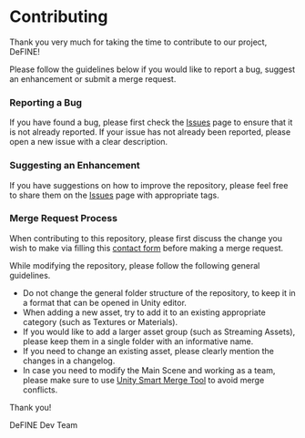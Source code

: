 # Contributing

Thank you very much for taking the time to contribute to our project, DeFINE!

Please follow the guidelines below if you would like to report a bug, suggest an enhancement or submit a merge request. 

### Reporting a Bug

If you have found a bug, please first check the [Issues](https://gitlab.com/aalto-qut/environment/issues?scope=all&utf8=%E2%9C%93&state=all) page to ensure that it is not already reported. If your issue has not already been reported, please open a new issue with a clear description.

### Suggesting an Enhancement

If you have suggestions on how to improve the repository, please feel free to share them on the [Issues](https://gitlab.com/aalto-qut/environment/issues?scope=all&utf8=%E2%9C%93&state=all) page with appropriate tags. 

### Merge Request Process

When contributing to this repository, please first discuss the change you wish to make via filling this [contact form](https://docs.google.com/forms/d/1pscOn_nrszqZtf4CmXV18jjStIfW07SpFKDAtn2sLdQ/prefill) before making a merge request.

While modifying the repository, please follow the following general guidelines.

 - Do not change the general folder structure of the repository, to keep it in a format that can be opened in Unity editor.
 - When adding a new asset, try to add it to an existing appropriate category (such as Textures or Materials). 
 - If you would like to add a larger asset group (such as Streaming Assets), please keep them in a single folder with an informative name. 
 - If you need to change an existing asset, please clearly mention the changes in a changelog.
 - In case you need to modify the Main Scene and working as a team, please make sure to use [Unity Smart Merge Tool](https://docs.unity3d.com/Manual/SmartMerge.html) to avoid merge conflicts.

Thank you! 

DeFINE Dev Team

